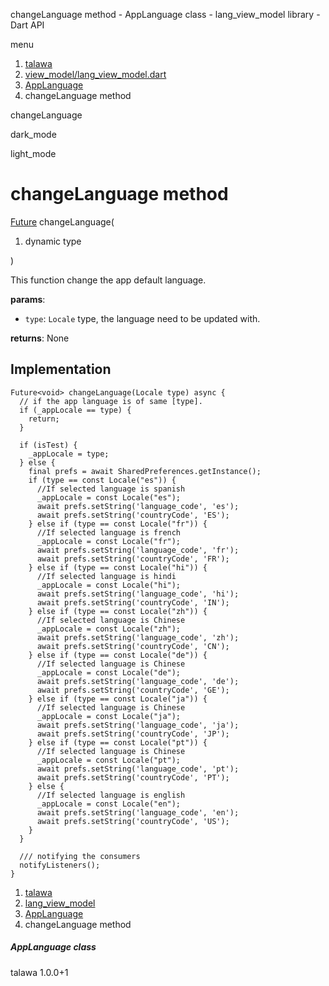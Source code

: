 




changeLanguage method - AppLanguage class - lang\_view\_model library - Dart API







menu

1. [talawa](../../index.html)
2. [view\_model/lang\_view\_model.dart](../../file-___home_harshil_Desktop_open-source_palisadoes_talawa_lib_view_model_lang_view_model/)
3. [AppLanguage](../../file-___home_harshil_Desktop_open-source_palisadoes_talawa_lib_view_model_lang_view_model/AppLanguage-class.html)
4. changeLanguage method

changeLanguage


dark\_mode

light\_mode




# changeLanguage method


[Future](https://api.flutter.dev/flutter/dart-core/Future-class.html)<void>
changeLanguage(

1. dynamic type

)

This function change the app default language.

**params**:

* `type`: `Locale` type, the language need to be updated with.

**returns**:
None


## Implementation

```
Future<void> changeLanguage(Locale type) async {
  // if the app language is of same [type].
  if (_appLocale == type) {
    return;
  }

  if (isTest) {
    _appLocale = type;
  } else {
    final prefs = await SharedPreferences.getInstance();
    if (type == const Locale("es")) {
      //If selected language is spanish
      _appLocale = const Locale("es");
      await prefs.setString('language_code', 'es');
      await prefs.setString('countryCode', 'ES');
    } else if (type == const Locale("fr")) {
      //If selected language is french
      _appLocale = const Locale("fr");
      await prefs.setString('language_code', 'fr');
      await prefs.setString('countryCode', 'FR');
    } else if (type == const Locale("hi")) {
      //If selected language is hindi
      _appLocale = const Locale("hi");
      await prefs.setString('language_code', 'hi');
      await prefs.setString('countryCode', 'IN');
    } else if (type == const Locale("zh")) {
      //If selected language is Chinese
      _appLocale = const Locale("zh");
      await prefs.setString('language_code', 'zh');
      await prefs.setString('countryCode', 'CN');
    } else if (type == const Locale("de")) {
      //If selected language is Chinese
      _appLocale = const Locale("de");
      await prefs.setString('language_code', 'de');
      await prefs.setString('countryCode', 'GE');
    } else if (type == const Locale("ja")) {
      //If selected language is Chinese
      _appLocale = const Locale("ja");
      await prefs.setString('language_code', 'ja');
      await prefs.setString('countryCode', 'JP');
    } else if (type == const Locale("pt")) {
      //If selected language is Chinese
      _appLocale = const Locale("pt");
      await prefs.setString('language_code', 'pt');
      await prefs.setString('countryCode', 'PT');
    } else {
      //If selected language is english
      _appLocale = const Locale("en");
      await prefs.setString('language_code', 'en');
      await prefs.setString('countryCode', 'US');
    }
  }

  /// notifying the consumers
  notifyListeners();
}
```

 


1. [talawa](../../index.html)
2. [lang\_view\_model](../../file-___home_harshil_Desktop_open-source_palisadoes_talawa_lib_view_model_lang_view_model/)
3. [AppLanguage](../../file-___home_harshil_Desktop_open-source_palisadoes_talawa_lib_view_model_lang_view_model/AppLanguage-class.html)
4. changeLanguage method

##### AppLanguage class





talawa
1.0.0+1






